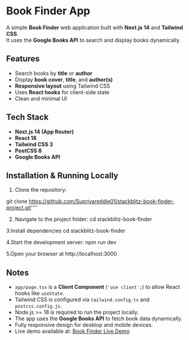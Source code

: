 # Book Finder App

A simple **Book Finder** web application built with **Next.js 14** and **Tailwind CSS**.  
It uses the **Google Books API** to search and display books dynamically.

## Features

- Search books by **title** or **author**  
- Display **book cover**, **title**, and **author(s)**  
- **Responsive layout** using Tailwind CSS  
- Uses **React hooks** for client-side state  
- Clean and minimal UI  

## Tech Stack

- **Next.js 14 (App Router)**
- **React 18**
- **Tailwind CSS 3**
- **PostCSS 8**
- **Google Books API**

## Installation & Running Locally

1. Clone the repository:

git clone https://github.com/Supriyareddie01/stackblitz-book-finder-project.git''''

2. Navigate to the project folder:
   cd stackblitz-book-finder
   
3.Install dependencies
   cd stackblitz-book-finder
   
4.Start the development server:
   npm run dev
   
5.Open your browser at http://localhost:3000

## Notes

- `app/page.tsx` is a **Client Component** (`'use client';`) to allow React hooks like `useState`.  
- Tailwind CSS is configured via `tailwind.config.ts` and `postcss.config.js`.  
- Node.js >= 18 is required to run the project locally.  
- The app uses the **Google Books API** to fetch book data dynamically.  
- Fully responsive design for desktop and mobile devices.
- Live demo available at: [Book Finder Live Demo](https://stackblitz.com/github/Supriyareddie01/stackblitz-book-finder-project)

 
   





